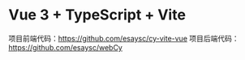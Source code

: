 # Vue 3 + TypeScript + Vite

项目前端代码：https://github.com/esaysc/cy-vite-vue 项目后端代码：https://github.com/esaysc/webCy
